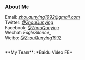 ### About Me

Email: *zhouqunying1992@gmail.com*
<br/>
Twitter: *[@ZhouQunying](https://twitter.com/ZhouQunying)*
<br/>
Facebook: *[@ZhouQunying](https://www.facebook.com/ZhouQunying)*
<br/>
Wechat: *EagleSilence_*
<br/>
Weibo: *[@ZhouQunying1992](https://www.weibo.com/eaglesilence)*

<br/>
**My Team**: *Baidu Video FE*
